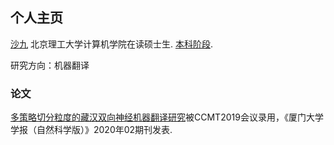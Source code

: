 ## 个人主页

[沙九](https://www.sohu.com/a/230474705_256808) 北京理工大学计算机学院在读硕士生.
[本科阶段](https://news.muc.edu.cn/info/1020/9928.htm).

研究方向：机器翻译

### 论文

[多策略切分粒度的藏汉双向神经机器翻译研究](https://mp.weixin.qq.com/s/iqfFjFq3r4ZAqIPfNF9wiQ)被CCMT2019会议录用，《厦门大学学报（自然科学版）》2020年02期刊发表.



